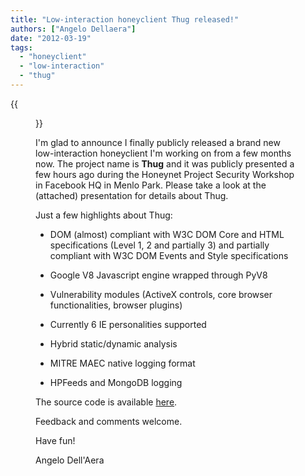 ```yaml
---
title: "Low-interaction honeyclient Thug released!"
authors: ["Angelo Dellaera"]
date: "2012-03-19"
tags: 
  - "honeyclient"
  - "low-interaction"
  - "thug"
---
```

{{<figure src="images/banner.png" alt="Banner" width="50%">}}

I'm glad to announce I finally publicly released a brand new low-interaction honeyclient I'm working on from a few months now. The project name is **Thug** and it was publicly presented a few hours ago during the Honeynet Project Security Workshop in Facebook HQ in Menlo Park. Please take a look at the (attached) presentation for details about Thug.  
  
Just a few highlights about Thug:  
  

  
- DOM (almost) compliant with W3C DOM Core and HTML specifications (Level 1, 2 and partially 3) and partially compliant with W3C DOM Events and Style specifications
  
- Google V8 Javascript engine wrapped through PyV8
  
- Vulnerability modules (ActiveX controls, core browser functionalities, browser plugins)
  
- Currently 6 IE personalities supported
  
- Hybrid static/dynamic analysis
  
- MITRE MAEC native logging format
  
- HPFeeds and MongoDB logging
  

  
  
The source code is available [here](https://github.com/buffer/thug).  
  
Feedback and comments welcome.  
  
Have fun!  
  
Angelo Dell'Aera
